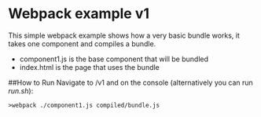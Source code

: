 # Webpack example v1

This simple webpack example shows how a very basic bundle works, it takes one component and compiles a bundle.

- component1.js is the base component that will be bundled
- index.html is the page that uses the bundle

##How to Run
Navigate to /v1 and on the console (alternatively you can run _run.sh_):
    
    >webpack ./component1.js compiled/bundle.js
